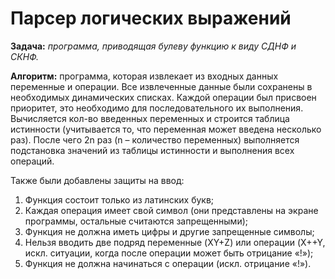 # Парсер логических выражений

**Задача:** *программа, приводящая булеву функцию к виду СДНФ и СКНФ.*

**Алгоритм:** программа, которая извлекает из входных данных переменные и операции. Все извлеченные данные были сохранены в необходимых динамических списках. Каждой операции был присвоен приоритет, это необходимо для последовательного их выполнения. Вычисляется кол-во введенных переменных и строится таблица истинности (учитывается то, что переменная может введена несколько раз). После чего 2n раз (n – количество переменных) выполняется подстановка значений из таблицы истинности и выполнения всех операций. 
 
Также были добавлены защиты на ввод:
1.	Функция состоит только из латинских букв;
2.	Каждая операция имеет свой символ (они представлены на экране программы, остальные считаются запрещенными);
3.	Функция не должна иметь цифры и другие запрещенные символы;
4.	Нельзя вводить две подряд переменные (XY+Z) или операции (X++Y, искл. ситуации, когда после операции может быть отрицание «!»);
5.	Функция не должна начинаться с операции (искл. отрицание «!»).

